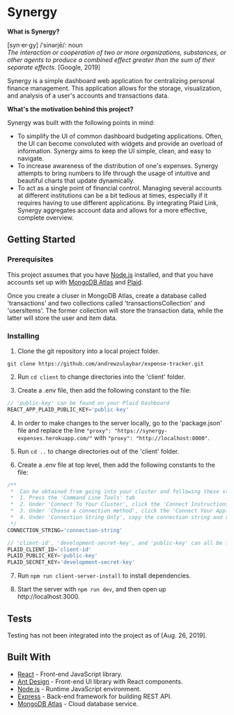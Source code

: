 # Synergy

<b>What is Synergy?</b>
<p>
[syn·er·gy] /ˈsinərjē/: noun
<br>
<i>The interaction or cooperation of two or more organizations, substances, or other agents to produce a combined effect greater than the sum of their separate effects.</i> [Google, 2019]

Synergy is a simple dashboard web application for centralizing personal finance management. This application allows for the storage, visualization, and analysis of a user's accounts and transactions data.

<b>What's the motivation behind this project?</b>

Synergy was built with the following points in mind:
* To simplify the UI of common dashboard budgeting applications. Often, the UI can become convoluted with widgets and provide an overload of information. Synergy aims to keep the UI simple, clean, and easy to navigate.
* To increase awareness of the distribution of one's expenses. Synergy attempts to bring numbers to life through the usage of intuitive and beautiful charts that update dynamically. 
* To act as a single point of financial control. Managing several accounts at different institutions can be a bit tedious at times, especially if it requires having to use different applications. By integrating Plaid Link, Synergy aggregates account data and allows for a more effective, complete overview.


## Getting Started

### Prerequisites

This project assumes that you have [Node.js](https://nodejs.org/en/) installed, and that you have accounts set up with [MongoDB Atlas](https://cloud.mongodb.com/user#/atlas/login) and [Plaid](https://dashboard.plaid.com/signin).

Once you create a cluser in MongoDB Atlas, create a database called 'transactions' and two collections called 'transactionsCollection' and 'usersItems'. The former collection will store the transaction data, while the latter will store the user and item data.

### Installing

1. Clone the git repository into a local project folder.

```
git clone https://github.com/andrewzulaybar/expense-tracker.git
```

2. Run ```cd client``` to change directories into the 'client' folder.

3. Create a .env file, then add the following constant to the file:

```js
// 'public-key' can be found on your Plaid Dashboard
REACT_APP_PLAID_PUBLIC_KEY='public-key' 
```

4. In order to make changes to the server locally, go to the 'package.json' file and replace the line ```"proxy": "https://synergy-expenses.herokuapp.com/"``` with ```"proxy": "http://localhost:8000"```.

5. Run ```cd ..``` to change directories out of the 'client' folder.

6. Create a .env file at top level, then add the following constants to the file:

```js
/** 
 *  Can be obtained from going into your cluster and following these steps:
 *  1. Press the 'Command Line Tools' tab
 *  2. Under 'Connect To Your Cluster', click the 'Connect Instructions' button 
 *  3. Under 'Choose a connection method', click the 'Connect Your Application' button
 *  4. Under 'Connection String Only', copy the connection string and replace <password> with your own password
 */
CONNECTION_STRING='connection-string'

// 'client-id', 'development-secret-key', and 'public-key' can all be found on your Plaid Dashboard
PLAID_CLIENT_ID='client-id'
PLAID_PUBLIC_KEY='public-key'
PLAID_SECRET_KEY='development-secret-key'
```

7. Run ```npm run client-server-install``` to install dependencies.

8. Start the server with ```npm run dev```, and then open up http://localhost:3000.

## Tests

Testing has not been integrated into the project as of [Aug. 26, 2019].

## Built With

* [React](https://reactjs.org/) - Front-end JavaScript library.
* [Ant Design](https://www.npmjs.com/package/antd) - Front-end UI library with React components.
* [Node.js](https://nodejs.org/en/) - Runtime JavaScript environment.
* [Express](https://expressjs.com/) - Back-end framework for building REST API.
* [MongoDB Atlas](https://www.mongodb.com/cloud/atlas) - Cloud database service.
